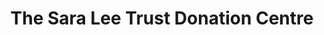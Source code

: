 ---
title: "The Sara Lee Trust Donation Centre"
url: /bexhill-on-sea/the-sara-lee-trust-donation-centre/
shop: charity
---